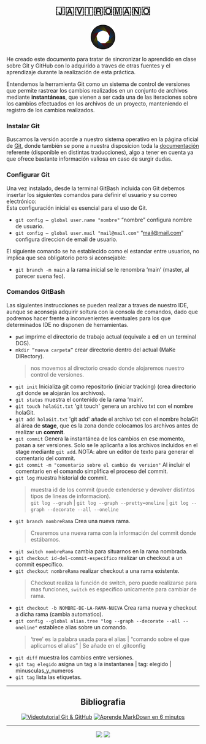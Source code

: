 <div align="center">
  
# 🇯​​​​​🇦​​​​​🇻​​​​​🇮​​​​​🇷​​​​​🇴​​​​​🇲​​​​​🇦​​​​​🇳​​​​​🇴 
![Logoromano](/logo_red.png)
  
<div align="left">
He creado este documento para tratar de sincronizar lo aprendido en clase sobre Git y GitHub con lo adquirido a traves de otras fuentes y el aprendizaje durante la realización de esta práctica.

Entendemos la herramienta Git como un sistema de control de versiones que permite rastrear los cambios realizados en un conjunto de archivos mediante **instantáneas**, que vienen a ser cada una de las
iteraciones sobre los cambios efectuados en los archivos de un proyecto, manteniendo el registro de los cambios realizados.

### Instalar Git

Buscamos la versión acorde a nuestro sistema operativo en la página oficial de [Git](https://git-scm.com/), donde también se pone a nuestra disposicion toda la [documentación](https://git-scm.com/book/es/v2) referente (disponible en distintas traducciones), algo a tener en cuenta ya que ofrece bastante información valiosa en caso de surgir dudas.

### Configurar Git

Una vez instalado, desde la terminal GitBash incluida con Git debemos insertar los siguientes comandos para definir el usuario y su correo electrónico:<br>
 Esta configuración inicial es esencial para el uso de Git.
- `git config — global user.name "nombre"`  “nombre” configura nombre de usuario.
- `git config — global user.mail "mail@mail.com"`  “mail@mail.com” configura direccion de email de usuario.
  
El siguiente comando se ha establecido como el estandar entre usuarios, no implica que sea obligatorio pero si aconsejable:
- `git branch -m main` a la rama inicial se le renombra ‘main’ (master, al parecer suena feo).

### Comandos GitBash

Las siguientes instrucciones se pueden realizar a traves de nuestro IDE, aunque se aconseja adquirir soltura con la consola de comandos, dado que podremos hacer frente a inconvenientes eventuales para los que determinados IDE no disponen de herramientas.

- `pwd` imprime el directorio de trabajo actual (equivale a **cd** en un terminal DOS).
- `mkdir “nueva carpeta”` crear directorio dentro del actual (MaKe DIRectory).
    > nos movemos al directorio creado donde alojaremos nuestro control de versiones.
- `git init` Inicializa git como repositorio (iniciar tracking) (crea directorio .git donde se alojarán los archivos).
- `git status` muestra el contenido de la rama ‘main’.
- `git touch holaGit.txt` 'git touch' genera un archivo txt con el nombre holaGit.
- `git add holaGit.txt` 'git add' añade el archivo txt con el nombre holaGit al área de **stage**, que es la zona donde colocamos los archivos antes de realizar un **commit**.
- `git commit` Genera la instantánea de los cambios en ese momento, pasan a ser versiones. Solo se le aplicarña a los archivos incluidos en el stage mediante  `git add`. NOTA: abre un editor de texto para generar el comentario del commit.
- `git commit -m "comentario sobre el cambio de version"` Al incluir el comentario en el comando simplifica el proceso del commit.
- `git log` muestra historial de commit.
   > muestra id de los commit (puede extenderse y devolver distintos tipos de lineas de informacion). <br> `git log --graph` | `git log --graph --pretty=oneline` | `git log --graph --decorate --all --oneline`
- `git branch nombreRama` Crea una nueva rama. 
    > Crearemos una nueva rama con la información del commit donde estábamos.
- `git switch nombreRama` cambia para situarnos en la rama nombrada.
- `git checkout id-del-commit-específico` realizar un checkout a un commit específico.
- `git checkout nombreRama` realizar checkout a una rama existente.
    > Checkout realiza la función de switch, pero puede realizarse para mas funciones, `switch` es específico unicamente para cambiar de rama.
- `git checkout -b NOMBRE-DE-LA-RAMA-NUEVA` Crea rama nueva y checkout a dicha rama (cambia automatico).
- `git config --global alias.tree "log --graph --decorate --all --oneline"` establece alias sobre un comando.
    > ‘tree’ es la palabra usada para el alias | “comando sobre el que aplicamos el alias” | Se añade en el .gitconfig
- `git diff` muestra los cambios entre versiones.
- `git tag elegido` asigna un tag a la instantanea | tag: elegido | minusculas_y_numeros
- `git tag` lista las etiquetas.
***

<div align="center">
  
## Bibliografia
  
[![Videotutorial Git & GitHub](https://markdown-videos-api.jorgenkh.no/youtube/3GymExBkKjE)](https://youtu.be/3GymExBkKjE)
[![Aprende MarkDown en 6 minutos](https://markdown-videos-api.jorgenkh.no/youtube/y6XdzBNC0_0)](https://youtu.be/y6XdzBNC0_0)

***
<img src="https://git-scm.com/images/logos/downloads/Git-Logo-White.svg" height="40"/>
<img src="https://skillicons.dev/icons?i=md,github" height="40"/>













<!--- ## Materias
Se describe el contenido de cada una y las competencias que se trabajan en ellas.
___

### Programación
Iniciacion en **Java**, operaciones logicas, aprendizaje de lógica booleana, conocimiento y aplicación de los distintos métodos de los que dispone Java, programacion orientada a objetos. Operaciones en distintos IDE: **Paiza, NetBeans, Visual Studio Code, Eclipse**.
<div align="center">  
   <img src="https://skillicons.dev/icons?i=java,eclipse,vscode" height="40"/>
  <img width="12" />
  
___
<div align="left">
  
### Base de datos
Creacion de esquema conceptual de una base de datos, diagramas entidad-relacion, creacion de una BBDD e insercion de sus registros, consulta y edicion de BBDD mediante **MySql Workbench**.
<div align="center">  
   <img src="https://skillicons.dev/icons?i=mysql" height="40"/>
  <img width="12" />
  
___
<div align="left">
  
### Sistemas informáticos
Nociones de hardware, herramientas de los distintos sistemas operativos, inicio en **Linux** y sus distintas disposiciones, aprender a trabajar mediante lineas de comandos.
<div align="center">  
<img src="https://skillicons.dev/icons?i=linux,ubuntu,kali,mint,windows,powershell" height="40"/>
<img width="12" />
  
___
<div align="left">
  
### Entornos de desarrollo
Conocimientos sobre los procesos de desarrollo y el IDE donde creamos el codigo fuente desde la concepción del codigo, el funcionamiento interno de los IDE y utilidades que ofrecen, así como el aprendizaje de distintas buenas prácticas a aplicar durante el proceso de programación. Trabajando desde **NetBeans y Eclipse**.
<div align="center">  
<img src="https://skillicons.dev/icons?i=python,markdown,notion,git,github" height="40"/>
<img width="12" />
  
___
<div align="left">
  
### Lenguaje de marcas
Aprendizaje sobre el lenguaje de marcado para dotar de una estructura ordenada y legible durante el desarrollo de un dominio web, centrando el contenido en **HTML, CSS y JavaScript**.
<div align="center">  
<img src="https://skillicons.dev/icons?i=sublime,html,css,javascript,figma" height="40"/>
<img width="12" />
  
___-->

 
